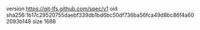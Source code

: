 version https://git-lfs.github.com/spec/v1
oid sha256:1b17c29520755daebf339db1bd6bc50df736ba56fca49d8bc86f4a602093b148
size 1688
